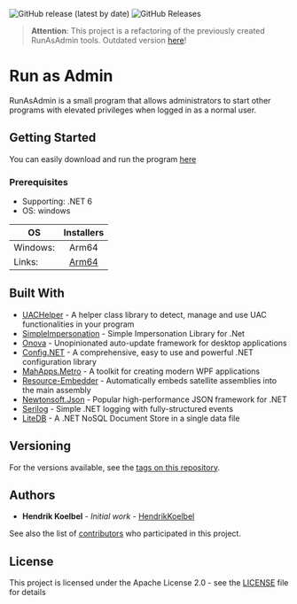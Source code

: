 ![GitHub release (latest by date)](https://img.shields.io/github/v/release/HendrikKoelbel/RunAsAdmin)
![GitHub Releases](https://img.shields.io/github/downloads/HendrikKoelbel/RunAsAdmin/latest/total)

> **Attention**: This project is a refactoring of the previously created RunAsAdmin tools. Outdated version [here](https://github.com/HendrikKoelbel/RunAsAdmin_Outdated)!

# Run as Admin

RunAsAdmin is a small program that allows administrators to start other programs with elevated privileges when logged in as a normal user.

## Getting Started
You can easily download and run the program [here](https://github.com/HendrikKoelbel/RunAsAdmin/releases/latest)

### Prerequisites

- Supporting: .NET 6
- OS: windows


| OS |  Installers
|----|:-----------:
| Windows: |  Arm64 | x64 | x86
| Links: |  [Arm64](https://dotnet.microsoft.com/en-us/download/dotnet/thank-you/runtime-desktop-6.0.14-windows-arm64-installer) | [x64](https://dotnet.microsoft.com/en-us/download/dotnet/thank-you/runtime-desktop-6.0.14-windows-x64-installer) | [x86](https://dotnet.microsoft.com/en-us/download/dotnet/thank-you/runtime-desktop-6.0.14-windows-x86-installer)


## Built With

* [UACHelper](https://github.com/falahati/UACHelper) - A helper class library to detect, manage and use UAC functionalities in your program
* [SimpleImpersonation](https://github.com/mj1856/SimpleImpersonation) - Simple Impersonation Library for .Net
* [Onova](https://github.com/Tyrrrz/Onova) - Unopinionated auto-update framework for desktop applications
* [Config.NET](https://github.com/aloneguid/config) - A comprehensive, easy to use and powerful .NET configuration library
* [MahApps.Metro](https://github.com/MahApps/MahApps.Metro) - A toolkit for creating modern WPF applications
* [Resource-Embedder](https://github.com/MarcStan/resource-embedder) - Automatically embeds satellite assemblies into the main assembly
* [Newtonsoft.Json](https://github.com/JamesNK/Newtonsoft.Json) - Popular high-performance JSON framework for .NET
* [Serilog](https://github.com/serilog/serilog) - Simple .NET logging with fully-structured events
* [LiteDB](https://github.com/mbdavid/litedb) - A .NET NoSQL Document Store in a single data file

## Versioning

For the versions available, see the [tags on this repository](https://github.com/HendrikKoelbel/RunAsAdmin/tags). 

## Authors

* **Hendrik Koelbel** - *Initial work* - [HendrikKoelbel](https://github.com/HendrikKoelbel)

See also the list of [contributors](https://github.com/HendrikKoelbel/RunAsAdmin/contributors) who participated in this project.

## License

This project is licensed under the Apache License 2.0 - see the [LICENSE](LICENSE) file for details
